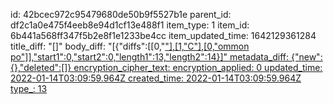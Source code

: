 id: 42bcec972c95479680de50b9f5527b1e
parent_id: df2c1a0e475f4eeb8e94d1cf13e488f1
item_type: 1
item_id: 6b441a568ff347f5b2e8f1e1233be4cc
item_updated_time: 1642129361284
title_diff: "[]"
body_diff: "[{\"diffs\":[[0,\"<ins>\"],[1,\"C\"],[0,\"ommon po\"]],\"start1\":0,\"start2\":0,\"length1\":13,\"length2\":14}]"
metadata_diff: {"new":{},"deleted":[]}
encryption_cipher_text: 
encryption_applied: 0
updated_time: 2022-01-14T03:09:59.964Z
created_time: 2022-01-14T03:09:59.964Z
type_: 13
